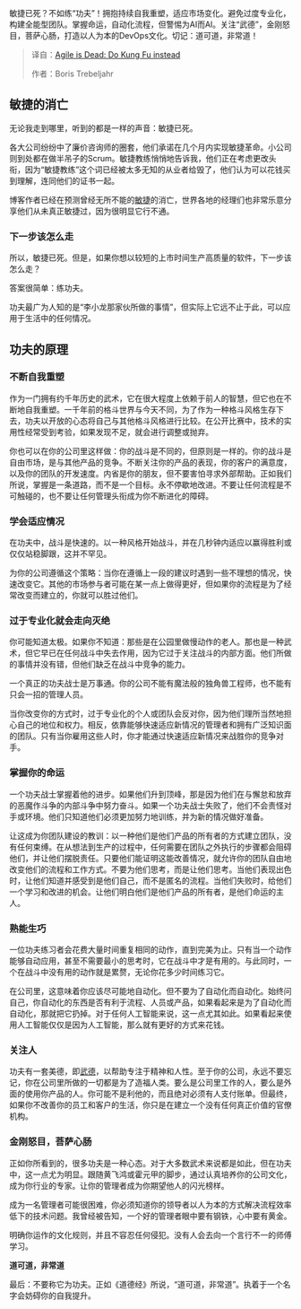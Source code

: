 <!--
title: 敏捷已死：不如练功夫
cover: https://www.eficode.com/hubfs/Agile%20is%20Dead%20do%20Kung%20Fu%20instead%20hero%20v2_2025_Blog_Illustration_Eficode.png
summary: 敏捷已死？不如练“功夫”！拥抱持续自我重塑，适应市场变化。避免过度专业化，构建全能型团队。掌握命运，自动化流程，但警惕为AI而AI。关注“武德”，金刚怒目，菩萨心肠，打造以人为本的DevOps文化。切记：道可道，非常道！
-->

敏捷已死？不如练“功夫”！拥抱持续自我重塑，适应市场变化。避免过度专业化，构建全能型团队。掌握命运，自动化流程，但警惕为AI而AI。关注“武德”，金刚怒目，菩萨心肠，打造以人为本的DevOps文化。切记：道可道，非常道！

> 译自：[Agile is Dead: Do Kung Fu instead](https://www.eficode.com/blog/agile-is-dead-do-kung-fu-instead)
> 
> 作者：Boris Trebeljahr

## 敏捷的消亡

无论我走到哪里，听到的都是一样的声音：敏捷已死。

各大公司纷纷中了廉价咨询师的圈套，他们承诺在几个月内实现敏捷革命。小公司则到处都在做半吊子的Scrum。敏捷教练悄悄地告诉我，他们正在考虑更改头衔，因为“敏捷教练”这个词已经被太多无知的从业者给毁了，他们认为可以花钱买到理解，连同他们的证书一起。

博客作者已经在预测曾经无所不能的[敏捷](/agile-practices?hsLang=en)的消亡，世界各地的经理们也非常乐意分享他们从未真正敏捷过，因为很明显它行不通。

### 下一步该怎么走

所以，敏捷已死。但是，如果你想以较短的上市时间生产高质量的软件，下一步该怎么走？

答案很简单：练功夫。

功夫最广为人知的是“李小龙那家伙所做的事情”，但实际上它远不止于此，可以应用于生活中的任何情况。

## 功夫的原理

### 不断自我重塑

作为一门拥有约千年历史的武术，它在很大程度上依赖于前人的智慧，但它也在不断地自我重塑。一千年前的格斗世界与今天不同，为了作为一种格斗风格生存下去，功夫以开放的心态将自己与其他格斗风格进行比较。在公开比赛中，技术的实用性经常受到考验，如果发现不足，就会进行调整或抛弃。

你也可以在你的公司里这样做：你的战斗是不同的，但原则是一样的。你的战斗是自由市场，是与其他产品的竞争。不断关注你的产品的表现，你的客户的满意度，以及你的团队的开发速度。内省是你的朋友，但不要害怕寻求外部帮助。正如我们所说，掌握是一条道路，而不是一个目标。永不停歇地改进。不要让任何流程是不可触碰的，也不要让任何管理头衔成为你不断进化的障碍。

### 学会适应情况

在功夫中，战斗是快速的。以一种风格开始战斗，并在几秒钟内适应以赢得胜利或仅仅站稳脚跟，这并不罕见。

为你的公司遵循这个策略：当你在遵循上一段的建议时遇到一些不理想的情况，快速改变它。其他的市场参与者可能在某一点上做得更好，但如果你的流程是为了经常改变而建立的，你就可以胜过他们。

### 过于专业化就会走向灭绝

你可能知道太极。如果你不知道：那些是在公园里做慢动作的老人。那也是一种武术，但它早已在任何战斗中失去作用，因为它过于关注战斗的内部方面。他们所做的事情并没有错，但他们缺乏在战斗中竞争的能力。

一个真正的功夫战士是万事通。你的公司不能有魔法般的独角兽工程师，也不能有只会一招的管理人员。

当你改变你的方式时，过于专业化的个人或团队会反对你，因为他们理所当然地担心自己的地位和权力。相反，依靠能够快速适应新情况的管理者和拥有广泛知识面的团队。只有当你雇用这些人时，你才能通过快速适应新情况来战胜你的竞争对手。

### 掌握你的命运

一个功夫战士掌握着他的进步。如果他们升到顶峰，那是因为他们在与懈怠和放弃的恶魔作斗争的内部斗争中努力奋斗。如果一个功夫战士失败了，他们不会责怪对手或环境。他们只知道他们必须更加努力地训练，并为新的情况做好准备。

让这成为你团队建设的教训：以一种他们是他们产品的所有者的方式建立团队，没有任何束缚。在从想法到生产的过程中，任何需要在团队之外执行的步骤都会阻碍他们，并让他们摆脱责任。只要他们能证明这能改善情况，就允许你的团队自由地改变他们的流程和工作方式。不要为他们思考，而是让他们思考。当他们表现出色时，让他们知道并感受到是他们自己，而不是匿名的流程。当他们失败时，给他们一个学习和改进的机会。让他们明白他们是他们产品的所有者，是他们命运的主人。

### 熟能生巧

一位功夫练习者会花费大量时间重复相同的动作，直到完美为止。只有当一个动作能够自动应用，甚至不需要最小的思考时，它在战斗中才是有用的。与此同时，一个在战斗中没有用的动作就是累赘，无论你花多少时间练习它。

在公司里，这意味着你应该尽可能地自动化。但不要为了自动化而自动化。始终问自己，你自动化的东西是否有利于流程、人员或产品，如果看起来是为了自动化而自动化，那就把它扔掉。对于任何人工智能来说，这一点尤其如此。如果看起来使用人工智能仅仅是因为人工智能，那么就有更好的方式来花钱。

### 关注人

功夫有一套美德，即[武德](/blog/become-a-wu-de-devops-consultant?utm_campaign=DevOps&utm_content=190700022&utm_medium=social&utm_source=linkedin&hss_channel=lcp-741299&hsLang=en)，以帮助专注于精神和人性。至于你的公司，永远不要忘记，你在公司里所做的一切都是为了造福人类。要么是公司里工作的人，要么是外面的使用你产品的人。你可能不是利他的，而且绝对必须有人支付账单。但最终，如果你不改善你的员工和客户的生活，你只是在建立一个没有任何真正价值的官僚机构。

### 金刚怒目，菩萨心肠

正如你所看到的，很多功夫是一种心态。对于大多数武术来说都是如此，但在功夫中，这一点尤为明显。跟随黄飞鸿或霍元甲的脚步，通过认真培养你的公司文化，成为你行业的专家。让你的管理者成为你期望他人的闪光榜样。

成为一名管理者可能很困难，你必须知道你的领导者以人为本的方式解决流程效率低下的技术问题。我曾经被告知，一个好的管理者眼中要有钢铁，心中要有黄金。

明确你运作的文化规则，并且不容忍任何侵犯。没有人会去向一个言行不一的师傅学习。

**道可道，非常道**

最后：不要称它为功夫。正如《道德经》所说，“道可道，非常道”。执着于一个名字会妨碍你的自我提升。